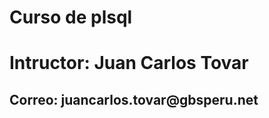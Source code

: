 # Curso de plsql
<h1>Intructor: Juan Carlos Tovar</h1>
<H2>Correo: juancarlos.tovar@gbsperu.net</h2>
